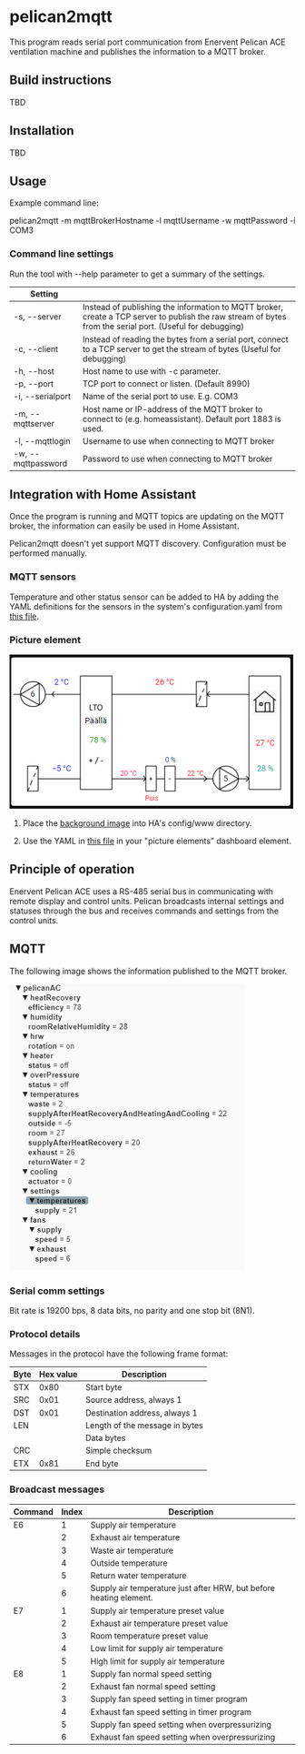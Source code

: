 # pelican2mqtt

This program reads serial port communication from Enervent Pelican ACE ventilation machine and publishes the information to a MQTT broker.

## Build instructions

TBD

## Installation

TBD

## Usage

Example command line:

pelican2mqtt -m mqttBrokerHostname -l mqttUsername -w mqttPassword -i COM3

### Command line settings

Run the tool with --help parameter to get a summary of the settings.

|Setting||
|---|---|
|-s, --server|Instead of publishing the information to MQTT broker, create a TCP server to publish the raw stream of bytes from the serial port. (Useful for debugging)
|-c, --client|Instead of reading the bytes from a serial port, connect to a TCP server to get the stream of bytes (Useful for debugging)
|-h, --host|Host name to use with -c parameter.
|-p, --port|TCP port to connect or listen. (Default 8990)
|-i, --serialport|Name of the serial port to use. E.g. COM3
|-m, --mqttserver|Host name or IP-address of the MQTT broker to connect to (e.g. homeassistant). Default port 1883 is used.
|-l, --mqttlogin|Username to use when connecting to MQTT broker
|-w, --mqttpassword|Password to use when connecting to MQTT broker


## Integration with Home Assistant

Once the program is running and MQTT topics are updating on the MQTT broker, the information can easily be used in Home Assistant.

Pelican2mqtt doesn't yet support MQTT discovery. Configuration must be performed manually.

### MQTT sensors

Temperature and other status sensor can be added to HA by adding the YAML definitions for the sensors in the system's configuration.yaml from
[this file](ha/configuration.yaml).

### Picture element

![Picture element](ha/screenshot.PNG "Screenshot")

1. Place the [background image](ha/Pelican4.png) into HA's config/www directory.

2. Use the YAML in [this file](ha/picture-elements.yaml) in your "picture elements" dashboard element.



## Principle of operation

Enervent Pelican ACE uses a RS-485 serial bus in communicating with remote display and control units. Pelican broadcasts internal settings and statuses through the bus and receives commands and settings from the control units.

## MQTT

The following image shows the information published to the MQTT broker.

![MQTT topics published](mqtt.PNG "MQTT")


### Serial comm settings

Bit rate is 19200 bps, 8 data bits, no parity and one stop bit (8N1).


### Protocol details

Messages in the protocol have the following frame format:

|Byte|Hex value|Description|
|---|---|--|
|STX|0x80|Start byte
|SRC|0x01|Source address, always 1
|DST|0x01|Destination address, always 1
|LEN||Length of the message in bytes
|||Data bytes
|CRC||Simple checksum
|ETX|0x81|End byte

### Broadcast messages

|Command|Index|Description|
|---|---|--|
|E6|1|Supply air temperature|
||2|Exhaust air temperature|
||3|Waste air temperature|
||4|Outside temperature|
||5|Return water temperature|
||6|Supply air temperature just after HRW, but before heating element.|
|E7|1|Supply air temperature preset value|
||2|Exhaust air temperature preset value|
||3|Room temperature preset value|
||4|Low limit for supply air temperature|
||5|High limit for supply air temperature|
|E8|1|Supply fan normal speed setting|
||2|Exhaust fan normal speed setting|
||3|Supply fan speed setting in timer program|
||4|Exhaust fan speed setting in timer program|
||5|Supply fan speed setting when overpressurizing|
||6|Exhaust fan speed setting when overpressurizing|
